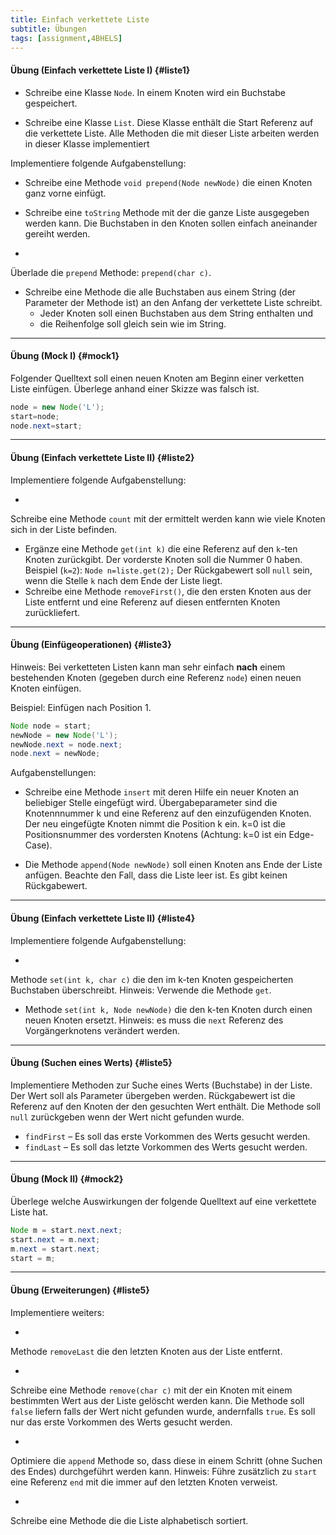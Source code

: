 ```yaml
---
title: Einfach verkettete Liste
subtitle: Übungen
tags: [assignment,4BHELS]
---
```


#### Übung (Einfach verkettete Liste I) {#liste1}

- Schreibe eine Klasse `Node`. In einem Knoten wird ein Buchstabe gespeichert.

- Schreibe eine Klasse `List`. Diese Klasse enthält die Start Referenz auf die verkettete Liste.
  Alle Methoden die mit dieser Liste arbeiten werden in dieser Klasse implementiert

Implementiere folgende Aufgabenstellung:

- Schreibe eine Methode `void prepend(Node newNode)` die einen Knoten ganz vorne einfügt. 

- Schreibe eine `toString` Methode mit der die ganze Liste ausgegeben werden kann. Die Buchstaben in den Knoten sollen einfach aneinander gereiht werden.

- 
Überlade die `prepend` Methode: `prepend(char c)`.

- Schreibe eine Methode die alle Buchstaben aus einem String (der Parameter der Methode ist) an den Anfang der verkettete Liste schreibt.
  - Jeder Knoten soll einen Buchstaben aus dem String enthalten und
  - die Reihenfolge soll gleich sein wie im String.




---

#### Übung (Mock I) {#mock1}

Folgender Quelltext soll einen neuen Knoten am Beginn einer verketten Liste einfügen.
Überlege anhand einer Skizze was falsch ist.

```java
node = new Node('L');
start=node;
node.next=start;
```




---

#### Übung (Einfach verkettete Liste II) {#liste2}

Implementiere folgende Aufgabenstellung:

- 
Schreibe eine Methode `count` mit der ermittelt werden kann wie viele Knoten sich in der Liste befinden.
- Ergänze eine Methode `get(int k)` die eine Referenz auf den `k`-ten Knoten zurückgibt.
Der vorderste Knoten soll die Nummer 0 haben.
Beispiel (`k=2`): `Node n=liste.get(2);`
Der Rückgabewert soll `null` sein, wenn die Stelle `k` nach dem Ende der Liste liegt.
- Schreibe eine Methode 
`removeFirst()`,
die den ersten Knoten aus der Liste entfernt und eine Referenz auf diesen entfernten Knoten zurückliefert.




---

#### Übung (Einfügeoperationen) {#liste3}

Hinweis: Bei verketteten Listen kann man sehr einfach **nach** einem bestehenden Knoten (gegeben durch eine Referenz `node`) einen neuen Knoten einfügen.

Beispiel: Einfügen nach Position 1.

```java
Node node = start;
newNode = new Node('L');
newNode.next = node.next;
node.next = newNode;
```

Aufgabenstellungen:

- Schreibe eine Methode `insert` mit deren Hilfe ein neuer Knoten an beliebiger Stelle eingefügt wird.
Übergabeparameter sind die Knotennnummer k und eine Referenz auf den einzufügenden Knoten.
Der neu eingefügte Knoten nimmt die Position k ein.
k=0 ist die Positionsnummer des vordersten Knotens (Achtung: k=0 ist ein Edge-Case).

- Die Methode 
`append(Node newNode)` soll einen Knoten ans Ende der Liste anfügen.
Beachte den Fall, dass die Liste leer ist.
Es gibt keinen Rückgabewert.



---

#### Übung (Einfach verkettete Liste II) {#liste4}

Implementiere folgende Aufgabenstellung:

- 
Methode `set(int k, char c)` die den im k-ten Knoten gespeicherten Buchstaben überschreibt. Hinweis: Verwende die Methode `get`.
- Methode `set(int k, Node newNode)` die den k-ten Knoten durch einen neuen Knoten ersetzt. Hinweis: es muss die `next` Referenz des Vorgängerknotens verändert werden.




---

#### Übung (Suchen eines Werts) {#liste5}

Implementiere Methoden zur Suche eines Werts (Buchstabe) in der Liste.  Der Wert soll als Parameter übergeben werden. Rückgabewert ist die Referenz auf den Knoten der den gesuchten Wert enthält. Die Methode soll `null` zurückgeben wenn der Wert nicht gefunden wurde. 


- `findFirst` – Es soll das erste Vorkommen des Werts gesucht werden.
- `findLast` – Es soll das letzte Vorkommen des Werts gesucht werden.



---
#### Übung (Mock II) {#mock2}

Überlege welche Auswirkungen der folgende Quelltext auf eine verkettete Liste hat.

```java
Node m = start.next.next;
start.next = m.next;
m.next = start.next;
start = m;
```




---

#### Übung (Erweiterungen) {#liste5}

Implementiere weiters:

- 
Methode `removeLast` die den letzten Knoten aus der Liste entfernt.

- 
Schreibe eine Methode `remove(char c)` mit der ein Knoten mit einem bestimmten Wert aus der Liste gelöscht werden kann. Die Methode soll `false` liefern falls der Wert nicht gefunden wurde, andernfalls `true`. Es soll nur das erste Vorkommen des Werts gesucht werden.

- 
Optimiere die `append` Methode so, dass diese in einem Schritt (ohne Suchen des Endes) durchgeführt werden kann. Hinweis: Führe zusätzlich zu `start` eine Referenz `end` mit die immer auf den letzten Knoten verweist.

- 
Schreibe eine Methode die die Liste alphabetisch sortiert.
